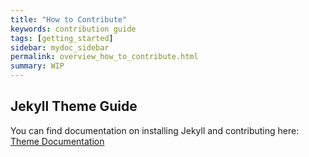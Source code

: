 ```yaml
---
title: "How to Contribute"
keywords: contribution guide
tags: [getting_started]
sidebar: mydoc_sidebar
permalink: overview_how_to_contribute.html
summary: WIP
---
```


## Jekyll Theme Guide

You can find documentation on installing Jekyll and contributing here: [Theme Documentation](https://idratherbewriting.com/documentation-theme-jekyll/index.html)